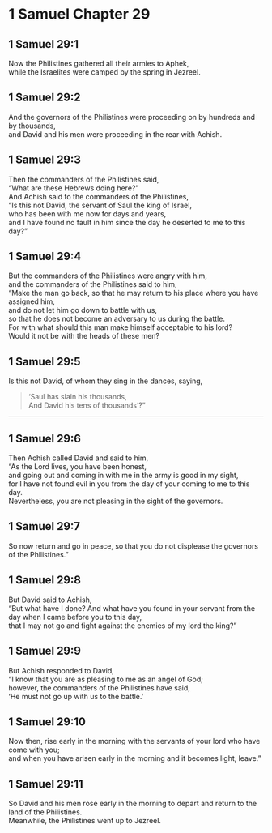 # 1 Samuel Chapter 29

## 1 Samuel 29:1

Now the Philistines gathered all their armies to Aphek,  
while the Israelites were camped by the spring in Jezreel.

## 1 Samuel 29:2

And the governors of the Philistines were proceeding on by hundreds and by thousands,  
and David and his men were proceeding in the rear with Achish.

## 1 Samuel 29:3

Then the commanders of the Philistines said,  
“What are these Hebrews doing here?”  
And Achish said to the commanders of the Philistines,  
“Is this not David, the servant of Saul the king of Israel,  
who has been with me now for days and years,  
and I have found no fault in him since the day he deserted to me to this day?”

## 1 Samuel 29:4

But the commanders of the Philistines were angry with him,  
and the commanders of the Philistines said to him,  
“Make the man go back, so that he may return to his place where you have assigned him,  
and do not let him go down to battle with us,  
so that he does not become an adversary to us during the battle.  
For with what should this man make himself acceptable to his lord?  
Would it not be with the heads of these men?

## 1 Samuel 29:5

Is this not David, of whom they sing in the dances, saying,

> ‘Saul has slain his thousands,  
> And David his tens of thousands’?”

---

## 1 Samuel 29:6

Then Achish called David and said to him,  
“As the Lord lives, you have been honest,  
and going out and coming in with me in the army is good in my sight,  
for I have not found evil in you from the day of your coming to me to this day.  
Nevertheless, you are not pleasing in the sight of the governors.

## 1 Samuel 29:7

So now return and go in peace, so that you do not displease the governors of the Philistines.”

## 1 Samuel 29:8

But David said to Achish,  
“But what have I done? And what have you found in your servant from the day when I came before you to this day,  
that I may not go and fight against the enemies of my lord the king?”

## 1 Samuel 29:9

But Achish responded to David,  
“I know that you are as pleasing to me as an angel of God;  
however, the commanders of the Philistines have said,  
‘He must not go up with us to the battle.’

## 1 Samuel 29:10

Now then, rise early in the morning with the servants of your lord who have come with you;  
and when you have arisen early in the morning and it becomes light, leave.”

## 1 Samuel 29:11

So David and his men rose early in the morning to depart and return to the land of the Philistines.  
Meanwhile, the Philistines went up to Jezreel.
